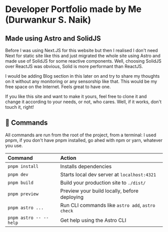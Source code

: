 # Developer Portfolio made by Me (Durwankur S. Naik)

## Made using Astro and SolidJS

Before I was using Next.JS for this website but then I realised I don't need Next for static site like this and just migrated the whole site using Astro and made use of SolidJS for some reactive components. Well, choosing SolidJS over ReactJS was obvious, Solid is more performant than ReactJS.

I would be adding Blog section in this later on and try to share my thoughts on it without any monitoring or any sensorship like that. This would be my free space on the Internet. Feels great to have one.

If you like this site and want to make it yours, feel free to clone it and change it according to your needs, or not, who cares. Well, if it works, don't touch it, right!
## 🧞 Commands

All commands are run from the root of the project, from a terminal:
I used pnpm, if you don't have pnpm installed, go ahed with npm or yarn, whatever you use.

| Command                   | Action                                           |
| :------------------------ | :----------------------------------------------- |
| `pnpm install`            | Installs dependencies                            |
| `pnpm dev`                | Starts local dev server at `localhost:4321`      |
| `pnpm build`              | Build your production site to `./dist/`          |
| `pnpm preview`            | Preview your build locally, before deploying     |
| `pnpm astro ...`          | Run CLI commands like `astro add`, `astro check` |
| `pnpm astro -- --help`    | Get help using the Astro CLI                     |

